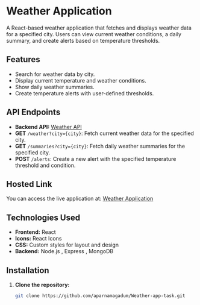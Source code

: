# Weather Application

A React-based weather application that fetches and displays weather data for a specified city. Users can view current weather conditions, a daily summary, and create alerts based on temperature thresholds.

## Features

- Search for weather data by city.
- Display current temperature and weather conditions.
- Show daily weather summaries.
- Create temperature alerts with user-defined thresholds.

## API Endpoints

- **Backend API:** [Weather API](https://weather-app-task-84mg.onrender.com/)
- **GET** `/weather?city={city}`: Fetch current weather data for the specified city. 
- **GET** `/summaries?city={city}`: Fetch daily weather summaries for the specified city.  
- **POST** `/alerts`: Create a new alert with the specified temperature threshold and condition.

## Hosted Link

You can access the live application at: [Weather Application](https://weather-app-task-1.onrender.com/)
 
## Technologies Used

- **Frontend:** React
- **Icons:** React Icons
- **CSS:** Custom styles for layout and design
- **Backend:** Node.js , Express , MongoDB

## Installation

1. **Clone the repository:**

   ```bash
   git clone https://github.com/aparnamagadum/Weather-app-task.git
